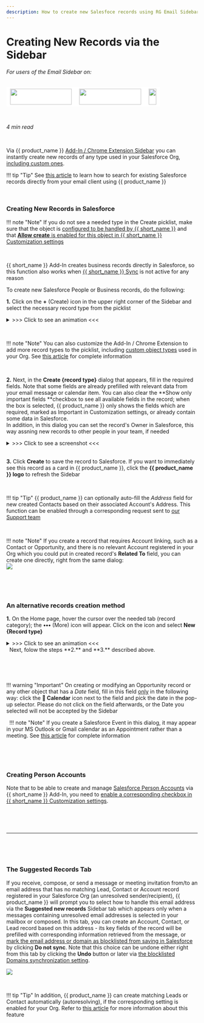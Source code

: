 ```yaml
---
description: How to create new Salesfoce records using RG Email Sidebar
---
```

# Creating New Records via the Sidebar  
  

<i>For users of the Email Sidebar on:</i><br><br>
<div class="container" style="display: inline-block; height: 42px; width: 162px; padding: 5px 10px; background-color: #fff;"><img src="https://revenuegrid.com/revenue-inbox/wp-content/uploads/Exchange1.svg" style="height: 100%; object-fit: contain; vertical-align: middle;"></div><div class="container" style="display: inline-block; height: 42px; width: 163px; padding: 5px 10px; background-color: #fff;"><img src="https://revenuegrid.com/revenue-inbox/wp-content/uploads/Office365.svg" style="height: 100%; object-fit: contain; vertical-align: middle;"></div><div class="container" style="display: inline-block; height: 42px; width: auto; padding: 5px 10px; background-color: #fff;"><img src="https://smartcloudconnect.io/wp-content/uploads/2021/08/logo-Gmail.jpg" style="height: 100%; object-fit: contain; vertical-align: middle;"></div> 

&nbsp;

*4 min read*  

<!-- ShareThis BEGIN --> 
<div class="addthis_inline_share_toolbox"></div>
<!-- End ShareThis --> 

&nbsp;

Via {{ product_name }} [Add-In / Chrome Extension Sidebar](../Introduction/) you can instantly create new records of any type used in your Salesforce Org, [including custom ones](../How-to-Add-A-Custom-Object/).

!!! tip "Tip"
    See [this article](../Searching-for-Existing-Salesforce-Records-and-Creating-New-Records-(Adaptive-view)/) to learn how to search for existing Salesforce records directly from your email client using {{ product_name }}

&nbsp;

### Creating New Records in Salesforce

!!! note "Note"
    If you do not see a needed type in the Create picklist, make sure that the object is [configured to be handled by {{ short_name }}](../How-to-Add-A-Custom-Object/) and that [**Allow create** is enabled for this object in {{ short_name }} Customization settings](../Customization-Settings-Explained/#6_customizing_object_card_appearance_and_behavior)

&nbsp;

{{ short_name }} Add-In creates business records directly in Salesforce, so this function also works when [{{ short_name }} Sync](../Synchronization-Engine-An-Overview/) is not active for any reason

To create new Salesforce People or Business records, do the following:

**1\.**   Click on the **\+** (Create) icon in the upper right corner of the Sidebar and select the necessary record type from the picklist

<details><summary>>>> Click to see an animation <<<</summary>
<p>
    <img src="..\..\assets\images\d33v4339jhl8k0cloudfrontnet\docs\assets\57398d2e903360669faf1f0a\images\5bd9949a2c7d3a01757a9c61.gif"style="width: 45%; height: 50%;">
</p>
</details>

&nbsp;

!!! note "Note"
    You can also customize the Add-In / Chrome Extension to add more record types to the picklist, including [custom object types](../How-to-Add-A-Custom-Object/) used in your Org. See [this article](../Customization-Settings-Explained/#66_hiding_record_cards_in_search_results_hide_on_search) for complete information

&nbsp;

**2\.**   Next, in the **Create {record type}** dialog that appears, fill in the required fields. Note that some fields are already prefilled with relevant data from your email message or calendar item. You can also clear the **Show only important fields **checkbox to see all available fields in the record; when the box is selected, {{ product_name }} only shows the fields which are required, marked as Important in Customization settings, or already contain some data in Salesforce.  
    In addition, in this dialog you can set the record's Owner in Salesforce, this way assning new records to other people in your team, if needed  

<details><summary>>>> Click to see a screenshot <<<</summary>
<p>
    <img src="..\..\assets\images\d33v4339jhl8k0cloudfrontnet\docs\assets\57398d2e903360669faf1f0a\images\5bab7c132c7d3a04dd5afb92.png" class="minimized">
</p>
</details>
&nbsp;

**3\.**   Click **Create** to save the record to Salesforce. If you want to immediately see this record as a card in {{ product_name }}, click the **{{ product_name }} logo** to refresh the Sidebar

&nbsp;

!!! tip "Tip"
    {{ product_name }} can optionally auto-fill the *Address* field for new created Contacts based on their associated Account's Address. This function can be enabled through a corresponding request sent to [our Support team](mailto:support@revenuegrid.com)

&nbsp;

!!! note "Note"
    If you create a record that requires Account linking, such as a Contact or Opportunity, and there is no relevant Account registered in your Org which you could put in created record's **Related To** field, you can create one directly, right from the same dialog:  
    ![](../assets/images/Using-SmartCloud-Connect/How-To-s/create-acc.png)

&nbsp;

&nbsp;

### An alternative records creation method

**1\.**   On the Home page, hover the cursor over the needed tab (record category); the **•••** (More) icon will appear. Click on the icon and select **New {Record type}**

<details><summary>>>> Click to see an animation <<<</summary>
<p>
    <img src="..\..\assets\images\d33v4339jhl8k0cloudfrontnet\docs\assets\57398d2e903360669faf1f0a\images\5b361c220428630abc0b8d8b.gif"style="width: 45%; height: 50%;">
</p>
</details>
&nbsp;
Next, folow the steps **2.** and **3.** described above.

&nbsp;


&nbsp;

!!! warning "Important"
    On creating or modifying an Opportunity record or any other object that has a _Date_ field, fill in this field <u>only</u> in the following way: click the **📅 Calendar** icon next to the field and pick the date in the pop-up selector. Please do not click on the field afterwards, or the Date you selected will not be accepted by the Sidebar

&nbsp;
!!! note "Note"
    If you create a Salesforce Event in this dialog, it may appear in your MS Outlook or Gmail calendar as an Appointment rather than a meeting. See [this article](../Create-New-Event/) for complete information


&nbsp;

&nbsp;

### Creating Person Accounts

Note that to be able to create and manage [Salesforce Person Accounts](https://help.salesforce.com/articleView?id=account_person.htm&type=5) via {{ short_name }} Add-In, you need to [enable a corresponding checkbox in {{ short_name }} Customization settings](../Customization-Settings-Explained/#62_specifying_card_sort_order).

&nbsp;

&nbsp;

* * *

&nbsp;

&nbsp;

### The Suggested Records Tab

If you receive, compose, or send a message or meeting invitation from/to an email address that has no matching Lead, Contact or Account record registered in your Salesforce Org (an unresolved sender/recipient), {{ product_name }} will prompt you to select how to handle this email address via the **Suggested new records** Sidebar tab which appears only when a messages containing unresolved email addresses is selected in your mailbox or composed. In this tab, you can create an Account, Contact, or Lead record based on this address - its key fields of the record will be prefilled with corresponding information retrieved from the message, or [mark the email address or domain as blocklisted from saving in Salesforce](../Initial-Search-and-Applied-Record-Filters/#internal_emails_corporate_domains_and_the_blocklist) by clicking **Do not sync**. Note that this choice can be undone either right from this tab by clicking the **Undo** button or later via [the blocklisted Domains synchronization setting](../Configuring-Activities-Synchronization-Settings/#blocklisting_emails_and_domains).

<p>
    <img src="..\..\assets\images\d33v4339jhl8k0cloudfrontnet\docs\assets\57398d2e903360669faf1f0a\images\5bc7562f042863158cc78b0a.png">
</p>



&nbsp;

!!! tip "Tip"
    In addition, {{ product_name }} can create matching Leads or Contact automatically (autoresolving), if the corresponding setting is enabled for your Org. Refer to [this article](../Synchronization-Engine-An-Overview/#automatic_creation_of_contacts_or_leads_by_rg_email_sidebar_autoresolving) for more information about this feature



&#160;
 &#160;

